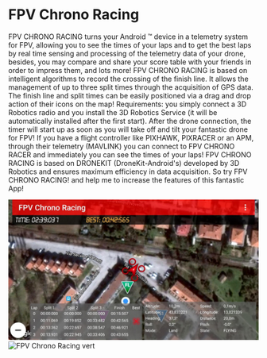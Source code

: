 # FPV Chrono Racing
FPV CHRONO RACING turns your Android ™ device in a telemetry system for FPV, allowing you to see the times of your laps and to get the best laps by real time sensing and processing of the telemetry data of your drone, besides, you may compare and share your score table with your friends in order to impress them, and lots more!
FPV CHRONO RACING is based on intelligent algorithms to record the crossing of the finish line. It allows the management of up to three split times through the acquisition of GPS data.
The finish line and split times can be easily positioned via a drag and drop action of their icons on the map!
Requirements: you simply connect a 3D Robotics radio and you install the 3D Robotics Service (it will be automatically installed after the first start).
After the drone connection, the timer will start up as soon as you will take off and tilt your fantastic drone for FPV!
If you have a flight controller like PIXHAWK, PIXRACER or an APM, through their telemetry (MAVLINK) you can connect to FPV CHRONO RACER and immediately you can see the times of your laps!
FPV CHRONO RACING is based on DRONEKIT (DroneKit-Android's) developed by 3D Robotics and ensures maximum efficiency in data acquisition.
So try FPV CHRONO RACING! and help me to increase the features of this fantastic App!

![FPV Chrono Racing horiz](app/unnamed1.jpg)
![FPV Chrono Racing vert](https://github.com/etonucci/fpv_chrono_racing/master/app/unnamed2.jpg)
